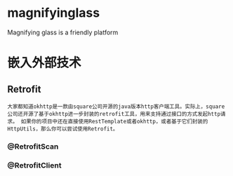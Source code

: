 # magnifyinglass
Magnifying glass is a friendly platform
# 嵌入外部技术  
## Retrofit
`大家都知道okhttp是一款由square公司开源的java版本http客户端工具。实际上，square公司还开源了基于okhttp进一步封装的retrofit工具，用来支持通过接口的方式发起http请求。
如果你的项目中还在直接使用RestTemplate或者okhttp，或者基于它们封装的HttpUtils，那么你可以尝试使用Retrofit。`  
### @RetrofitScan
### @RetrofitClient

